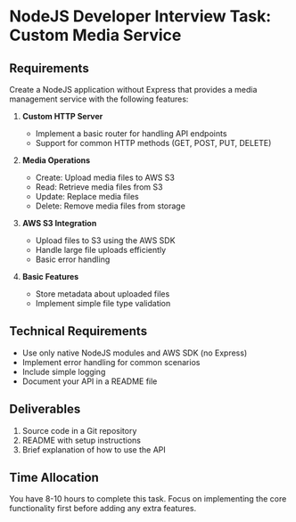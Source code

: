 # NodeJS Developer Interview Task: Custom Media Service

## Requirements

Create a NodeJS application without Express that provides a media management service with the following features:

1. **Custom HTTP Server**

   - Implement a basic router for handling API endpoints
   - Support for common HTTP methods (GET, POST, PUT, DELETE)

2. **Media Operations**

   - Create: Upload media files to AWS S3
   - Read: Retrieve media files from S3
   - Update: Replace media files
   - Delete: Remove media files from storage

3. **AWS S3 Integration**

   - Upload files to S3 using the AWS SDK
   - Handle large file uploads efficiently
   - Basic error handling

4. **Basic Features**
   - Store metadata about uploaded files
   - Implement simple file type validation

## Technical Requirements

- Use only native NodeJS modules and AWS SDK (no Express)
- Implement error handling for common scenarios
- Include simple logging
- Document your API in a README file

## Deliverables

1. Source code in a Git repository
2. README with setup instructions
3. Brief explanation of how to use the API

## Time Allocation

You have 8-10 hours to complete this task. Focus on implementing the core functionality first before adding any extra features.
